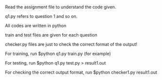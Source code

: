 Read the assignment file to understand the code given.

q1.py refers to question 1 and so on.

All codes are written in python

train and test files are given for each question

checker.py files are just to check the correct format of the output!

For training, run $python q1.py train.py (for example)

For testing, run $python q1.py test.py > result1.out

For checking the correct output format, run $python checker1.py result1.out
